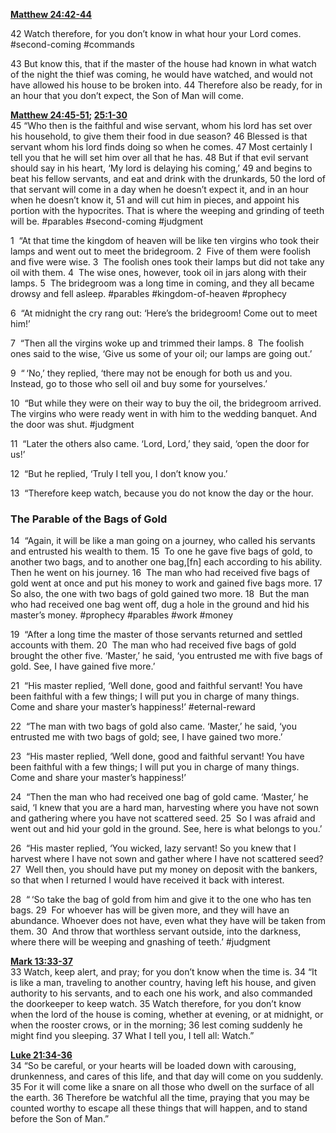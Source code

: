 [**Matthew 24:42-44**](http://harmony.bible/small-group-resources/harmony-bible-map/) 

42 Watch therefore, for you don’t know in what hour your Lord comes. #second-coming #commands

43 But know this, that if the master of the house had known in what watch of the night the thief was coming, he would have watched, and would not have allowed his house to be broken into. 44 Therefore also be ready, for in an hour that you don’t expect, the Son of Man will come.

**[Matthew 24:45-51](http://www.blueletterbible.org/search/preSearch.cfm?Criteria=Matthew+24.45-51&t=NIV); [25:1-30](http://www.blueletterbible.org/search/preSearch.cfm?Criteria=Matthew+25.1-30&t=NIV)**  
45 “Who then is the faithful and wise servant, whom his lord has set over his household, to give them their food in due season? 46 Blessed is that servant whom his lord finds doing so when he comes. 47 Most certainly I tell you that he will set him over all that he has. 48 But if that evil servant should say in his heart, ‘My lord is delaying his coming,’ 49 and begins to beat his fellow servants, and eat and drink with the drunkards, 50 the lord of that servant will come in a day when he doesn’t expect it, and in an hour when he doesn’t know it, 51 and will cut him in pieces, and appoint his portion with the hypocrites. That is where the weeping and grinding of teeth will be. #parables #second-coming #judgment 

1  “At that time the kingdom of heaven will be like ten virgins who took their lamps and went out to meet the bridegroom. 2  Five of them were foolish and five were wise. 3  The foolish ones took their lamps but did not take any oil with them. 4  The wise ones, however, took oil in jars along with their lamps. 5  The bridegroom was a long time in coming, and they all became drowsy and fell asleep. #parables #kingdom-of-heaven #prophecy 

6  “At midnight the cry rang out: ‘Here’s the bridegroom! Come out to meet him!’

7  “Then all the virgins woke up and trimmed their lamps. 8  The foolish ones said to the wise, ‘Give us some of your oil; our lamps are going out.’

9  “ ‘No,’ they replied, ‘there may not be enough for both us and you. Instead, go to those who sell oil and buy some for yourselves.’

10  “But while they were on their way to buy the oil, the bridegroom arrived. The virgins who were ready went in with him to the wedding banquet. And the door was shut. #judgment 

11  “Later the others also came. ‘Lord, Lord,’ they said, ‘open the door for us!’

12  “But he replied, ‘Truly I tell you, I don’t know you.’

13  “Therefore keep watch, because you do not know the day or the hour.

### The Parable of the Bags of Gold

14  “Again, it will be like a man going on a journey, who called his servants and entrusted his wealth to them. 15  To one he gave five bags of gold, to another two bags, and to another one bag,[fn] each according to his ability. Then he went on his journey. 16  The man who had received five bags of gold went at once and put his money to work and gained five bags more. 17  So also, the one with two bags of gold gained two more. 18  But the man who had received one bag went off, dug a hole in the ground and hid his master’s money. #prophecy #parables #work #money

19  “After a long time the master of those servants returned and settled accounts with them. 20  The man who had received five bags of gold brought the other five. ‘Master,’ he said, ‘you entrusted me with five bags of gold. See, I have gained five more.’

21  “His master replied, ‘Well done, good and faithful servant! You have been faithful with a few things; I will put you in charge of many things. Come and share your master’s happiness!’ #eternal-reward 

22  “The man with two bags of gold also came. ‘Master,’ he said, ‘you entrusted me with two bags of gold; see, I have gained two more.’

23  “His master replied, ‘Well done, good and faithful servant! You have been faithful with a few things; I will put you in charge of many things. Come and share your master’s happiness!’

24  “Then the man who had received one bag of gold came. ‘Master,’ he said, ‘I knew that you are a hard man, harvesting where you have not sown and gathering where you have not scattered seed. 25  So I was afraid and went out and hid your gold in the ground. See, here is what belongs to you.’

26  “His master replied, ‘You wicked, lazy servant! So you knew that I harvest where I have not sown and gather where I have not scattered seed? 27  Well then, you should have put my money on deposit with the bankers, so that when I returned I would have received it back with interest.

28  “ ‘So take the bag of gold from him and give it to the one who has ten bags. 29  For whoever has will be given more, and they will have an abundance. Whoever does not have, even what they have will be taken from them. 30  And throw that worthless servant outside, into the darkness, where there will be weeping and gnashing of teeth.’ #judgment 

**[Mark 13:33-37](http://www.blueletterbible.org/search/preSearch.cfm?Criteria=Mark+13.33-37&t=NIV)**   
33 Watch, keep alert, and pray; for you don’t know when the time is. 34 “It is like a man, traveling to another country, having left his house, and given authority to his servants, and to each one his work, and also commanded the doorkeeper to keep watch. 35 Watch therefore, for you don’t know when the lord of the house is coming, whether at evening, or at midnight, or when the rooster crows, or in the morning; 36 lest coming suddenly he might find you sleeping. 37 What I tell you, I tell all: Watch.”

**[Luke 21:34-36](http://www.blueletterbible.org/search/preSearch.cfm?Criteria=Luke+21.34-36&t=NIV)**   
34 “So be careful, or your hearts will be loaded down with carousing, drunkenness, and cares of this life, and that day will come on you suddenly. 35 For it will come like a snare on all those who dwell on the surface of all the earth. 36 Therefore be watchful all the time, praying that you may be counted worthy to escape all these things that will happen, and to stand before the Son of Man.”
